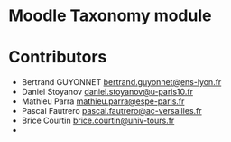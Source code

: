 Moodle Taxonomy module
========

# Contributors

 - Bertrand GUYONNET bertrand.guyonnet@ens-lyon.fr
 - Daniel Stoyanov daniel.stoyanov@u-paris10.fr
 - Mathieu Parra mathieu.parra@espe-paris.fr
 - Pascal Fautrero pascal.fautrero@ac-versailles.fr
 - Brice Courtin brice.courtin@univ-tours.fr
 - 
